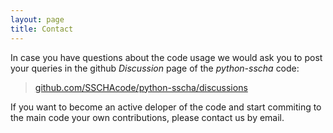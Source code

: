 ```yaml
---
layout: page
title: Contact
---
```


In case you have questions about the code usage we would ask you to post your queries in the github *Discussion* page of the *python-sscha* code:

> [github.com/SSCHAcode/python-sscha/discussions](https://github.com/SSCHAcode/python-sscha/discussions)

If you want to become an active deloper of the code and start commiting to the main code your own contributions, please contact us by email.  
